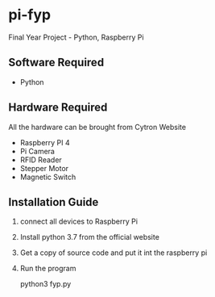 # pi-fyp
Final Year Project - Python, Raspberry Pi 

## Software Required 
- Python 

## Hardware Required 
All the hardware can be brought from Cytron Website
- Raspberry PI 4 
- Pi Camera 
- RFID Reader 
- Stepper Motor 
- Magnetic Switch 

## Installation Guide 
1. connect all devices to Raspberry Pi 
2. Install python 3.7 from the official website 
3. Get a copy of source code and put it int the raspberry pi 
4. Run the program 
    
    python3 fyp.py




